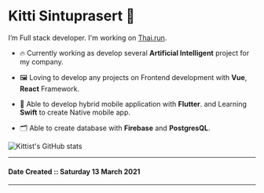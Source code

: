 # Kitti Sintuprasert 👋 #

I’m Full stack developer. I'm working on [Thai.run](https://thai.run).

- 🔥 Currently working as develop several **Artificial Intelligent** project for my company.

- 🖼 Loving to develop any projects on Frontend development with **Vue**, **React** Framework.

- 📱 Able to develop hybrid mobile application with **Flutter**. and Learning **Swift** to create Native mobile app.

- 🗂 Able to create database with **Firebase** and **PostgresQL**.



![Kittist's GitHub stats](https://github-readme-stats.vercel.app/api?username=kittist&count_private=true&show_icons=true&&theme=radical)



******************************

#### Date Created :: Saturday 13 March 2021 ####

******************************

<!--
**kittist/kittist** is a ✨ _special_ ✨ repository because its `README.md` (this file) appears on your GitHub profile.

- Vestibulum ante ipsum primis in faucibus orci luctus et

- ultrices posuere cubilia Curae; Cras facilisis rhoncus ante.

    - In ut neque. Maecenas iaculis tempor massa. Sed quam wisi,

    - volutpat in, commodo vitae, accumsan et, nisl.

- Donec magna quam, commodo vitae, rhoncus a, luctus vitae, orci.
- Praesent nonummy mi facilisis tortor. Praesent suscipit. Donec laoreet dignissim justo. Nullam ut purus ac leo sollicitudin accumsan. Fusce et quam.






Here are some ideas to get you started:

- 🔭 I’m currently working on ...
- 🌱 I’m currently learning ...
- 👯 I’m looking to collaborate on ...
- 🤔 I’m looking for help with ...
- 💬 Ask me about ...
- 📫 How to reach me: ...
- 😄 Pronouns: ...
- ⚡ Fun fact: ...
-->
